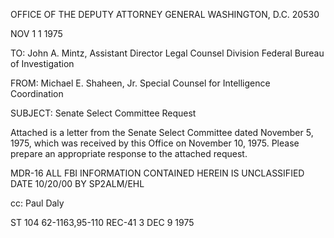 OFFICE OF THE DEPUTY ATTORNEY GENERAL
WASHINGTON, D.C. 20530

NOV 1 1 1975

TO: John A. Mintz, Assistant Director
Legal Counsel Division
Federal Bureau of Investigation

FROM: Michael E. Shaheen, Jr.
Special Counsel for Intelligence
Coordination

SUBJECT: Senate Select Committee Request

Attached is a letter from the Senate Select
Committee dated November 5, 1975, which was received
by this Office on November 10, 1975. Please prepare an
appropriate response to the attached request.

MDR-16
ALL FBI INFORMATION CONTAINED
HEREIN IS UNCLASSIFIED
DATE 10/20/00 BY SP2ALM/EHL

cc: Paul Daly

ST 104 62-1163,95-110
REC-41
3 DEC 9 1975

